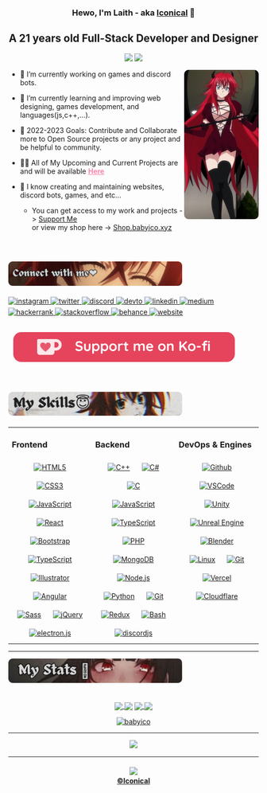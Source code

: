<h3 align="center"> Hewo, I'm Laith - aka <a href="https://babyico.xyz">Iconical</a> 👋 </h3>
<h2 align="center"> A 21 years old Full-Stack Developer and Designer </h2>

<div align="center"> <a href="https://github.com/babyico"><img src="https://komarev.com/ghpvc/?username=babyico&color=560f1a&style=flat-square&label=Profile Views"></a> 
<a href"https://twitch.tv/babyiconical"><img src="https://img.shields.io/twitch/status/babyiconical?color=e5445c&label=Twitch&logo=Twitch&logoColor=560f1a&style=flat-square"></a>
</div>

<div align="center">
  <img src="./imgs/rias-r.png" width="150" align="right" />
  
  <div align="left">  
    
- 🔭 I’m currently working on games and discord bots.<br>

- 🌱 I’m currently learning and improving web designing, games development, and languages(js,c++,...).<br>
  
- 🥅 2022-2023 Goals: Contribute and Collaborate more to Open Source projects or any project and be helpful to community.<br>

- 👨‍💻 All of My Upcoming and Current Projects are and will be available <a href="https://babyico.xyz/projects" style="color: #F786AE; font-weight: bold;">Here</a> <br>
  
- 🎨 I know creating and maintaining websites, discord bots, games, and etc...<br>
     + You can get access to my work and projects -> [Support Me](https://ko-fi.com/iconical) <br/> or view my shop here -> [Shop.babyico.xyz](https://Shop.babyico.xyz)

    

  </div>
</div>

<br/>  


<h2>
<div align="left">
<img src="./imgs/rias-connectme.png" width="350" />
</div>
</h2>
<div align="left">
<a href="https://instagram.com/babyiconical" target="_blank">
<img src=https://raw.githubusercontent.com/babyico/babyico/c737ff3e9bda7d9bdfbf2b5645f210afcb76d026/logos/Social/instagram.svg alt=instagram width=5% style="margin-bottom: 5px;" />
</a>  
<a href="https://twitter.com/intent/follow?screen_name=babyiconical" target="_blank">
<img src=https://raw.githubusercontent.com/babyico/babyico/c737ff3e9bda7d9bdfbf2b5645f210afcb76d026/logos/Social/twitter.svg alt=twitter width=5% style="margin-bottom: 5px;" />
</a>
<a href="https://dsc.gg/devarena" target="_blank">
<img src=https://raw.githubusercontent.com/babyico/babyico/c737ff3e9bda7d9bdfbf2b5645f210afcb76d026/logos/Social/discord.svg alt=discord width=5% style="margin-bottom: 5px;" />
</a>
<a href="https://dev.to/iconical" target="_blank">
<img src=https://raw.githubusercontent.com/babyico/babyico/c737ff3e9bda7d9bdfbf2b5645f210afcb76d026/logos/Social/devto-v2.svg alt=devto width=5% style="margin-bottom: 3px;" />
</a>
<a href="https://linkedin.com/in/babyico" target="_blank">
<img src=https://raw.githubusercontent.com/babyico/babyico/c737ff3e9bda7d9bdfbf2b5645f210afcb76d026/logos/Social/linkedin.svg alt=linkedin width=5% style="margin-bottom: 5px;" />
</a>
<a href="https://babyico.medium.com/" target="_blank">
<img src=https://raw.githubusercontent.com/babyico/babyico/c737ff3e9bda7d9bdfbf2b5645f210afcb76d026/logos/Social/medium.svg alt=medium width=5% style="margin-bottom: 5px;" />
</a>
<a href="https://www.hackerrank.com/iconical" target="_blank">
<img src=https://raw.githubusercontent.com/babyico/babyico/c737ff3e9bda7d9bdfbf2b5645f210afcb76d026/logos/Social/hackerrank.svg alt=hackerrank width=5% style="margin-bottom: 5px;" />
</a>
<a href="https://stackoverflow.com/users/17571195" target="_blank">
<img src=https://raw.githubusercontent.com/babyico/babyico/c737ff3e9bda7d9bdfbf2b5645f210afcb76d026/logos/Social/stackoverflow.svg alt=stackoverflow width=5% style="margin-bottom: 5px;" />
</a>
<a href="behance.net/iconical" target="_blank">
<img src=https://raw.githubusercontent.com/babyico/babyico/c737ff3e9bda7d9bdfbf2b5645f210afcb76d026/logos/Social/behance.svg alt=behance width=5% style="margin-bottom: 5px;" />
</a>
<a href="babyico.xyz/" target="_blank">
<img src=https://raw.githubusercontent.com/babyico/babyico/ba8964dddc0127552f6d2e1ee46c54772894d9d3/logos/Social/website-pink.svg alt=website width=5% style="margin-bottom: 3px;" />
</a></div>  <br>
<div align="left">
<a href="https://ko-fi.com/iconical"><img style="margin: 10px;" src="./imgs/kofi-support.svg"></a>
</div>

<br>

<h2>
<div align="left">
<img src="./imgs/rias-aboutme.png" width="350" /></h2>
</div>
</h2>

<table><tr><td valign="top" width="33%">

### Frontend  
<div align="center">  
<a href="https://en.wikipedia.org/wiki/HTML5" target="_blank"><img style="margin: 10px" src="https://skillicons.dev/icons?i=html" alt="HTML5" height="50" /></a> 
<a href="https://www.w3schools.com/css/" target="_blank"><img style="margin: 10px" src="https://skillicons.dev/icons?i=css" alt="CSS3" height="50" /></a>
<a href="https://www.javascript.com/" target="_blank"><img style="margin: 10px" src="https://skillicons.dev/icons?i=js" alt="JavaScript" height="50" /></a> 
<a href="https://reactjs.org/" target="_blank"><img style="margin: 10px" src="https://skillicons.dev/icons?i=react" alt="React" height="50" /></a>  
<a href="https://getbootstrap.com/docs/3.4/javascript/" target="_blank"><img style="margin: 10px" src="https://skillicons.dev/icons?i=bootstrap" alt="Bootstrap" height="50" /></a>      
<a href="https://www.typescriptlang.org/" target="_blank"><img style="margin: 10px" src="https://skillicons.dev/icons?i=ts" alt="TypeScript" height="50" /></a>  
<a href="https://www.adobe.com/in/products/illustrator.html" target="_blank"><img style="margin: 10px" src="https://skillicons.dev/icons?i=ai" alt="Illustrator" height="50" /></a>  
<a href="https://www.angular.io/" target="_blank"><img style="margin: 10px" src="https://skillicons.dev/icons?i=angular" alt="Angular" height="50" /></a>  
<a href="https://sass-lang.com/" target="_blank"><img style="margin: 10px" src="https://skillicons.dev/icons?i=sass" alt="Sass" height="50" /></a>  
<a href="https://jquery.com/" target="_blank"><img style="margin: 10px" src="https://skillicons.dev/icons?i=jquery" alt="jQuery" height="50" /></a> 
<a href="https://electronjs.org/" target="_blank"><img style="margin: 10px" src="https://skillicons.dev/icons?i=electron" alt="electron.js" height="50" /></a> 
</div>
</div>

</td><td valign="top" width="33%">


### Backend  
<div align="center">  
<a href="https://www.cplusplus.com/" target="_blank"><img style="margin: 10px" src="https://skillicons.dev/icons?i=cpp" alt="C++" height="50" /></a>  
<a href="https://www.w3schools.com/cs/index.php" target="_blank"><img style="margin: 10px" src="https://skillicons.dev/icons?i=cs" alt="C#" height="50" /></a>  
<a href="https://www.learn-c.org/" target="_blank"><img style="margin: 10px" src="https://skillicons.dev/icons?i=c" alt="C" height="50" /></a>  
<a href="https://www.javascript.com/" target="_blank"><img style="margin: 10px" src="https://skillicons.dev/icons?i=js" alt="JavaScript" height="50" /></a>  
<a href="https://www.typescriptlang.org/" target="_blank"><img style="margin: 10px" src="https://skillicons.dev/icons?i=ts" alt="TypeScript" height="50" /></a>  
<a href="https://www.php.net/" target="_blank"><img style="margin: 10px" src="https://skillicons.dev/icons?i=php" alt="PHP" height="50" /></a>  
<a href="https://www.mongodb.com/" target="_blank"><img style="margin: 10px" src="https://skillicons.dev/icons?i=mongodb" alt="MongoDB" height="50" /></a>  
<a href="https://nodejs.org/" target="_blank"><img style="margin: 10px" src="https://skillicons.dev/icons?i=nodejs" alt="Node.js" height="50" /></a>  
<a href="https://www.python.org/" target="_blank"><img style="margin: 10px" src="https://skillicons.dev/icons?i=python" alt="Python" height="50" /></a>  
<a href="https://github.com/" target="_blank"><img style="margin: 10px" src="https://skillicons.dev/icons?i=git" alt="Git" height="50" /></a>  
<a href="https://www.ruby-lang.org/en/" target="_blank"><img style="margin: 10px" src="https://skillicons.dev/icons?i=ruby" alt="Redux" height="50" /></a>  
<a href="https://www.java.com/" target="_blank"><img style="margin: 10px" src="https://skillicons.dev/icons?i=java" alt="Bash" height="50" /></a>  
<a href="https://www.discord.js.org/" target="_blank"><img style="margin: 10px" src="https://skillicons.dev/icons?i=bots" alt="discordjs" height="50" /></a> 
</div>

</td><td valign="top" width="33%">



### DevOps & Engines  
<div align="center">  
<a href="https://github.com/" target="_blank"><img style="margin: 10px" src="https://skillicons.dev/icons?i=github" alt="Github" height="50" /></a>  
<a href="https://code.visualstudio.com/" target="_blank"><img style="margin: 10px" src="https://skillicons.dev/icons?i=vscode" alt="VSCode" height="50" /></a>  
<a href="https://unity.com" target="_blank"><img style="margin: 10px" src="https://skillicons.dev/icons?i=unity" alt="Unity" height="50" /></a>  
<a href="https://www.unrealengine.com/" target="_blank"><img style="margin: 10px" src="https://skillicons.dev/icons?i=unreal" alt="Unreal Engine" height="50" /></a>  <a href="https://blender.com/" target="_blank"><img style="margin: 10px" src="https://skillicons.dev/icons?i=blender" alt="Blender" height="50" /></a>  
<a href="https://www.linux.org/" target="_blank"><img style="margin: 10px" src="https://skillicons.dev/icons?i=linux" alt="Linux" height="50" /></a>  
<a href="https://github.com/" target="_blank"><img style="margin: 10px" src="https://skillicons.dev/icons?i=git" alt="Git" height="50" /></a>  
<a href="https://vercel.com/" target="_blank"><img style="margin: 10px" src="https://skillicons.dev/icons?i=vercel" alt="Vercel" height="50" /></a>  
<a href="https://Cloudflare.com/" target="_blank"><img style="margin: 10px" src="https://skillicons.dev/icons?i=cloudflare" alt="Cloudflare" height="50" /></a> 
</div>

</td></tr></table>   

---
 
<div align="left">
<img src="./imgs/kakegurui-mystats.png" width="350" /></h2>
</div>
<br>
<br>
<div align="center">
<a href="https://babyico.xyz/">
<img align="center" src="https://github-readme-stats.vercel.app/api?username=babyico&theme=dark&show_icons=true&bg_color=DD272700&hide_border=true&custom_title=Laith%27s%20Stats&title_color=e5445c&icon_color=FCD0DA&text_color=FFFFFF&count_private=true&include_all_commits=true&" />
</a>

<a>
<img align="center" src="https://github-readme-streak-stats.herokuapp.com?user=babyico&theme=dark&hide_border=true&border_radius=0&date_format=j%20M%5B%20Y%5D&background=DD272700&ring=FCD0DA&stroke=e5445c&fire=e5445c&currStreakNum=FFFFFF&sideNums=e5445c&currStreakLabel=e5445c&sideLabels=FCD0DA&dates=FFFFFF"> </a>

<a href="https://babyico.xyz/">
<img align="center" src="https://github-readme-stats.vercel.app/api/top-langs/?username=babyico&theme=dark&layout=compact&bg_color=DD272700&hide_border=true&custom_title=Laith%27s%20Most%20Used%20Languages&title_color=e5445c&text_color=FAF9F6" />
</a>
 
<a>
<img align="center" src="https://github-readme-stats.vercel.app/api/wakatime?username=iconical&theme=dark&bg_color=DD272700&hide_border=true&title_color=e5445c&text_color=FAF9F6&icon_color=FAF9F6&line_height=20&custom_title=Laith%27s%20Time%20Spent%20on%20Coding&langs_count=6"></a>
</div>
<p align="center"> <a href="https://github.com/babyico"><img src="https://github-profile-trophy.vercel.app/?username=babyico&theme=oldie&no-bg=true&no-frame=true&margin-w=15&margin-h=15" alt="babyico" /></a> </p>
  
---

<div align="center">
    <a href="https://discord.com/invite/QXpFpg94uG"><img src="https://lanyard.kyrie25.me/api/362301055976996864?waveColor=560f1a&gradient=e5445c&idleMessage=Idling+UwU!+You+can+text+me+tho&bg=DD272700"></a>
  </div>
  
---
  
<h4 align="center"><a href="https://github.com/babyico"><img src="https://img.shields.io/github/license/babyico/babyico?color=e5445c&logo=unlicense&logoColor=e5445c&style=for-the-badge"></a>
  <br><a href="https://babyico.xyz/">©Iconical</a></h4>
